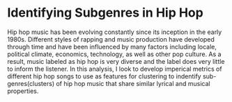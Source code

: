 # Identifying Subgenres in Hip Hop
 
Hip hop music has been evolving constantly since its inception in the early 1980s. Different styles of rapping and music production have developed through time and have been influenced by many factors including locale, political climate, economics, technology, as well as other pop culture. As a result, music labeled as hip hop is very diverse and the label does very little to inform  the listener. In this analysis, I look to develop imperical metrics of different hip hop songs to use as features for clustering to indentify sub-genres(clusters) of hip hop music that share similar lyrical and musical properties. 
 
 
 
 
 
